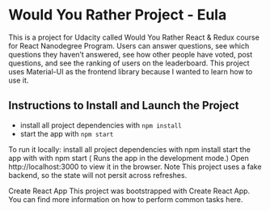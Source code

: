 # Would You Rather Project - Eula

This is a project for Udacity called Would You Rather React & Redux course for React Nanodegree Program. Users can answer questions, see which questions they haven’t answered, see how other people have voted, post questions, and see the ranking of users on the leaderboard. This project uses Material-UI as the frontend library because I wanted to learn how to use it.

## Instructions to Install and Launch the Project

- install all project dependencies with `npm install`
- start the app with `npm start`

To run it locally:
install all project dependencies with npm install
start the app with with npm start ( Runs the app in the development mode.)
Open http://localhost:3000 to view it in the browser.
Note
This project uses a fake backend, so the state will not persit across refreshes.

Create React App
This project was bootstrapped with Create React App. You can find more information on how to perform common tasks here.

